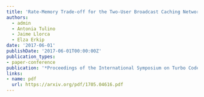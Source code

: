 ```yaml
---
title: 'Rate-Memory Trade-off for the Two-User Broadcast Caching Network with Correlated Sources'
authors:
  - admin
  - Antonia Tulino
  - Jaime Llorca
  - Elza Erkip
date: '2017-06-01'
publishDate: '2017-06-01T00:00:00Z'
publication_types: 
- paper-conference
publication: '*Proceedings of the International Symposium on Turbo Codes and Iterative Information Processing (ISIT 2017)*'
links:
- name: pdf
  url: https://arxiv.org/pdf/1705.04616.pdf
---
```



